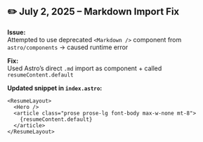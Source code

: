 ## ✏️ July 2, 2025 – Markdown Import Fix

**Issue:**  
Attempted to use deprecated `<Markdown />` component from `astro/components` → caused runtime error

**Fix:**  
Used Astro’s direct `.md` import as component + called `resumeContent.default`

**Updated snippet in `index.astro`:**
```astro
<ResumeLayout>
  <Hero />
  <article class="prose prose-lg font-body max-w-none mt-8">
    {resumeContent.default}
  </article>
</ResumeLayout>


